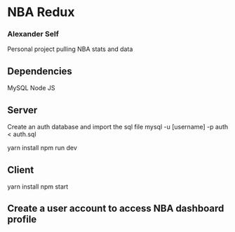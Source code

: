 # NBA Redux

### Alexander Self
Personal project pulling NBA stats and data

## Dependencies
MySQL
Node JS

## Server
Create an auth database and import the sql file
mysql -u [username] -p auth < auth.sql

yarn install
npm run dev

## Client
yarn install
npm start

## Create a user account to access NBA dashboard profile

